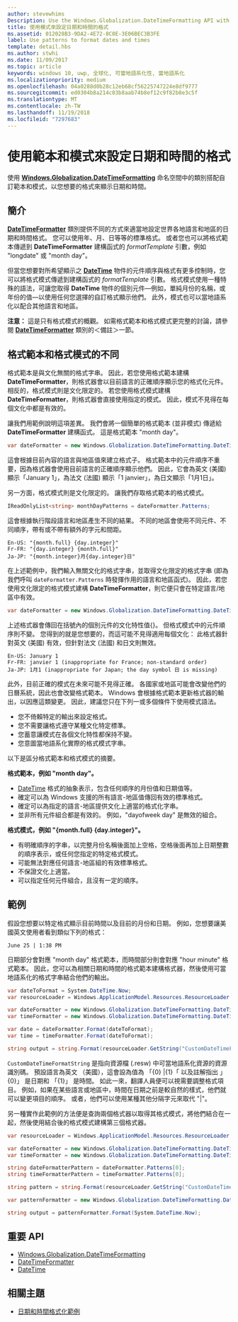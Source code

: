 ```yaml
---
author: stevewhims
Description: Use the Windows.Globalization.DateTimeFormatting API with custom templates and patterns to display dates and times in exactly the format you wish.
title: 使用模式來設定日期和時間的格式
ms.assetid: 012028B3-9DA2-4E72-8C0E-3E06BEC3B3FE
label: Use patterns to format dates and times
template: detail.hbs
ms.author: stwhi
ms.date: 11/09/2017
ms.topic: article
keywords: windows 10, uwp, 全球化, 可當地語系化性, 當地語系化
ms.localizationpriority: medium
ms.openlocfilehash: 04a0288d0b28c12eb68cf56225747224e8df9777
ms.sourcegitcommit: ed0304b8a214c03b8aab74b8ef12c9f82b8e3c5f
ms.translationtype: MT
ms.contentlocale: zh-TW
ms.lasthandoff: 11/19/2018
ms.locfileid: "7297683"
---
```

# <a name="use-templates-and-patterns-to-format-dates-and-times"></a>使用範本和模式來設定日期和時間的格式

使用 [**Windows.Globalization.DateTimeFormatting**](/uwp/api/windows.globalization.datetimeformatting?branch=live) 命名空間中的類別搭配自訂範本和模式，以您想要的格式來顯示日期和時間。

## <a name="introduction"></a>簡介

[**DateTimeFormatter**](/uwp/api/windows.globalization.datetimeformatting?branch=live) 類別提供不同的方式來適當地設定世界各地語言和地區的日期和時間格式。 您可以使用年、月、日等等的標準格式。 或者您也可以將格式範本傳遞到 **DateTimeFormatter** 建構函式的 *formatTemplate* 引數，例如 "longdate" 或 "month day"。

但當您想要對所希望顯示之 [**DateTime**](/uwp/api/windows.foundation.datetime?branch=live) 物件的元件順序與格式有更多控制時，您可以將格式模式傳遞到建構函式的 *formatTemplate* 引數。 格式模式使用一種特殊的語法，可讓您取得 **DateTime** 物件的個別元件&mdash;例如，單純月份的名稱，或年份的值&mdash;以使用任何您選擇的自訂格式顯示他們。 此外，模式也可以當地語系化以配合其他語言和地區。

**注意：** 這是只有格式模式的概觀。 如需格式範本和格式模式更完整的討論，請參閱 [**DateTimeFormatter**](/uwp/api/windows.globalization.datetimeformatting?branch=live) 類別的＜備註＞一節。

## <a name="the-difference-between-format-templates-and-format-patterns"></a>格式範本和格式模式的不同

格式範本是與文化無關的格式字串。 因此，若您使用格式範本建構 **DateTimeFormatter**，則格式器會以目前語言的正確順序顯示您的格式化元件。 相反的，格式模式則是文化限定的。 若您使用格式模式建構 **DateTimeFormatter**，則格式器會直接使用指定的模式。 因此，模式不見得在每個文化中都是有效的。

讓我們用範例說明這項差異。 我們會將一個簡單的格式範本 (並非模式) 傳遞給 **DateTimeFormatter** 建構函式。 這是格式範本 "month day"。

```csharp
var dateFormatter = new Windows.Globalization.DateTimeFormatting.DateTimeFormatter("month day");
```

這會根據目前內容的語言與地區值來建立格式子。 格式範本中的元件順序不重要，因為格式器會使用目前語言的正確順序顯示他們。 因此，它會為英文 (美國) 顯示「January 1」，為法文 (法國) 顯示「1 janvier」，為日文顯示「1月1日」。

另一方面，格式模式則是文化限定的。 讓我們存取格式範本的格式模式。

```csharp
IReadOnlyList<string> monthDayPatterns = dateFormatter.Patterns;
```

這會根據執行階段語言和地區產生不同的結果。 不同的地區會使用不同元件、不同順序，帶有或不帶有額外的字元和間距。

```syntax
En-US: "{month.full} {day.integer}"
Fr-FR: "{day.integer} {month.full}"
Ja-JP: "{month.integer}月{day.integer}日"
```

在上述範例中，我們輸入無關文化的格式字串，並取得文化限定的格式字串 (即為我們呼叫 `dateFormatter.Patterns` 時發揮作用的語言和地區函式)。 因此，若您使用文化限定的格式模式建構 **DateTimeFormatter**，則它便只會在特定語言/地區中有效。

```csharp
var dateFormatter = new Windows.Globalization.DateTimeFormatting.DateTimeFormatter("{month.full} {day.integer}");
```

上述格式器會傳回在括號內的個別元件的文化特性值{}。 但格式模式中的元件順序則不變。 您得到的就是您想要的，而這可能不見得適用每個文化： 此格式器針對英文 (美國) 有效，但針對法文 (法國) 和日文則無效。

``` syntax
En-US: January 1
Fr-FR: janvier 1 (inappropriate for France; non-standard order)
Ja-JP: 1月1 (inappropriate for Japan; the day symbol 日 is missing)
```

此外，目前正確的模式在未來可能不見得正確。 各國家或地區可能會改變他們的日曆系統，因此也會改變格式範本。 Windows 會根據格式範本更新格式器的輸出，以因應這類變更。 因此，建議您只在下列一或多個條件下使用模式語法。

-   您不倚賴特定的輸出來設定格式。
-   您不需要讓格式遵守某種文化特定標準。
-   您蓄意讓模式在各個文化特性都保持不變。
-   您意圖當地語系化實際的格式模式字串。

以下是區分格式範本和格式模式的摘要。

**格式範本，例如 "month day"。**

-   [DateTime](/uwp/api/windows.foundation.datetime?branch=live) 格式的抽象表示，包含任何順序的月份值和日期值等。
-   確定可以為 Windows 支援的所有語言-地區值傳回有效的標準格式。
-   確定可以為指定的語言-地區提供文化上適當的格式化字串。
-   並非所有元件組合都是有效的。 例如，"dayofweek day" 是無效的組合。

**格式模式，例如 "{month.full} {day.integer}"。**

-   有明確順序的字串，以完整月份名稱後面加上空格，空格後面再加上日期整數的順序表示，或任何您指定的特定格式模式。
-   可能無法對應任何語言-地區組的有效標準格式。
-   不保證文化上適當。
-   可以指定任何元件組合，且沒有一定的順序。

## <a name="examples"></a>範例

假設您想要以特定格式顯示目前時間以及目前的月份和日期。 例如，您想要讓美國英文使用者看到類似下列的格式：

``` syntax
June 25 | 1:38 PM
```

日期部分會對應 "month day" 格式範本，而時間部分則會對應 "hour minute" 格式範本。 因此，您可以為相關日期和時間的格式範本建構格式器，然後使用可當地語系化的格式字串結合他們的輸出。

```csharp
var dateToFormat = System.DateTime.Now;
var resourceLoader = Windows.ApplicationModel.Resources.ResourceLoader.GetForCurrentView();

var dateFormatter = new Windows.Globalization.DateTimeFormatting.DateTimeFormatter("month day");
var timeFormatter = new Windows.Globalization.DateTimeFormatting.DateTimeFormatter("hour minute");

var date = dateFormatter.Format(dateToFormat);
var time = timeFormatter.Format(dateToFormat);

string output = string.Format(resourceLoader.GetString("CustomDateTimeFormatString"), date, time);
```

`CustomDateTimeFormatString` 是指向資源檔 (.resw) 中可當地語系化資源的資源識別碼。 預設語言為英文 （美國），這會設為值為 「{0} |{1}「 以及註解指出 」{0}」 是日期和 「{1}」 是時間。 如此一來，翻譯人員便可以視需要調整格式項目。 例如，如果在某些語言或地區中，時間在日期之前是較自然的樣式，他們就可以變更項目的順序。 或者，他們可以使用某種其他分隔字元來取代 "|"。

另一種實作此範例的方法便是查詢兩個格式器以取得其格式模式，將他們結合在一起，然後使用結合後的格式模式建構第三個格式器。

```csharp
var resourceLoader = Windows.ApplicationModel.Resources.ResourceLoader.GetForCurrentView();

var dateFormatter = new Windows.Globalization.DateTimeFormatting.DateTimeFormatter("month day");
var timeFormatter = new Windows.Globalization.DateTimeFormatting.DateTimeFormatter("hour minute");

string dateFormatterPattern = dateFormatter.Patterns[0];
string timeFormatterPattern = timeFormatter.Patterns[0];

string pattern = string.Format(resourceLoader.GetString("CustomDateTimeFormatString"), dateFormatterPattern, timeFormatterPattern);

var patternFormatter = new Windows.Globalization.DateTimeFormatting.DateTimeFormatter(pattern);

string output = patternFormatter.Format(System.DateTime.Now);
```

## <a name="important-apis"></a>重要 API

* [Windows.Globalization.DateTimeFormatting](/uwp/api/windows.globalization.datetimeformatting?branch=live)
* [DateTimeFormatter](/uwp/api/windows.globalization.datetimeformatting?branch=live)
* [DateTime](/uwp/api/windows.foundation.datetime?branch=live)

## <a name="related-topics"></a>相關主題

* [日期和時間格式化範例](http://go.microsoft.com/fwlink/p/?LinkId=231618)